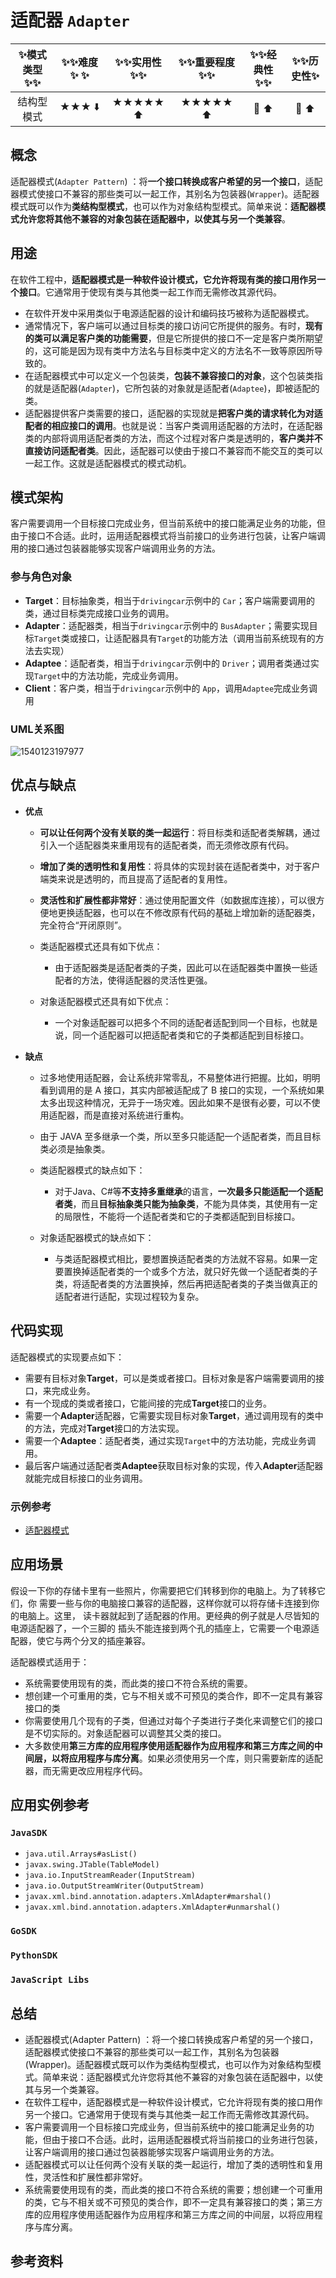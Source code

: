 # 适配器 `Adapter`

| :sparkles:模式类型:sparkles::sparkles:|:sparkles::sparkles:难度:sparkles:  :sparkles: | :sparkles::sparkles:实用性:sparkles::sparkles: | :sparkles::sparkles:重要程度:sparkles::sparkles: |  :sparkles::sparkles:经典性:sparkles::sparkles: | :sparkles::sparkles:历史性:sparkles: |
| :----------------------------------------: | :-----------------------------------------------: | :-------------------------------------------------: | :----------------------------------------------------: | :--------------------------------------------------: | :--------------------------------------: |
|                   结构型模式                         |                ★★★ :arrow_down:                 |                  ★★★★★ :arrow_up:                   |                    ★★★★★ :arrow_up:                    |              :green_heart:  :arrow_up:               |        :green_heart:  :arrow_up:         |

## 概念
适配器模式(`Adapter Pattern`) ：将**一个接口转换成客户希望的另一个接口**，适配器模式使接口不兼容的那些类可以一起工作，其别名为包装器(`Wrapper`)。适配器模式既可以作为**类结构型模式**，也可以作为对象结构型模式。简单来说：**适配器模式允许您将其他不兼容的对象包装在适配器中，以使其与另一个类兼容**。

## 用途
在软件工程中，**适配器模式是一种软件设计模式，它允许将现有类的接口用作另一个接口**。它通常用于使现有类与其他类一起工作而无需修改其源代码。

+ 在软件开发中采用类似于电源适配器的设计和编码技巧被称为适配器模式。
+ 通常情况下，客户端可以通过目标类的接口访问它所提供的服务。有时，**现有的类可以满足客户类的功能需要**，但是它所提供的接口不一定是客户类所期望的，这可能是因为现有类中方法名与目标类中定义的方法名不一致等原因所导致的。
+ 在适配器模式中可以定义一个包装类，**包装不兼容接口的对象**，这个包装类指的就是适配器(`Adapter`)，它所包装的对象就是适配者(`Adaptee`)，即被适配的类。
+ 适配器提供客户类需要的接口，适配器的实现就是**把客户类的请求转化为对适配者的相应接口的调用**。也就是说：当客户类调用适配器的方法时，在适配器类的内部将调用适配者类的方法，而这个过程对客户类是透明的，**客户类并不直接访问适配者类**。因此，适配器可以使由于接口不兼容而不能交互的类可以一起工作。这就是适配器模式的模式动机。

## 模式架构
客户需要调用一个目标接口完成业务，但当前系统中的接口能满足业务的功能，但由于接口不合适。此时，运用适配器模式将当前接口的业务进行包装，让客户端调用的接口通过包装器能够实现客户端调用业务的方法。

### 参与角色对象
+ **Target**：目标抽象类，相当于`drivingcar`示例中的 `Car`；客户端需要调用的类，通过目标类完成接口业务的调用。
+ **Adapter**：适配器类，相当于`drivingcar`示例中的 `BusAdapter`；需要实现目标`Target`类或接口，让适配器具有`Target`的功能方法（调用当前系统现有的方法去实现）
+ **Adaptee**：适配者类，相当于`drivingcar`示例中的 `Driver`；调用者类通过实现`Target`中的方法功能，完成业务调用。
+ **Client**：客户类，相当于`drivingcar`示例中的 `App`，调用`Adaptee`完成业务调用


### UML关系图

![1540123197977](../../../.images/1540123197977.png)

## 优点与缺点

+ **优点**
	- **可以让任何两个没有关联的类一起运行**：将目标类和适配者类解耦，通过引入一个适配器类来重用现有的适配者类，而无须修改原有代码。
	- **增加了类的透明性和复用性**：将具体的实现封装在适配者类中，对于客户端类来说是透明的，而且提高了适配者的复用性。
	- **灵活性和扩展性都非常好**：通过使用配置文件（如数据库连接），可以很方便地更换适配器，也可以在不修改原有代码的基础上增加新的适配器类，完全符合“开闭原则”。
	
	- 类适配器模式还具有如下优点：
		+ 由于适配器类是适配者类的子类，因此可以在适配器类中置换一些适配者的方法，使得适配器的灵活性更强。
	- 对象适配器模式还具有如下优点：
		+ 一个对象适配器可以把多个不同的适配者适配到同一个目标，也就是说，同一个适配器可以把适配者类和它的子类都适配到目标接口。

+ **缺点**
	- 过多地使用适配器，会让系统非常零乱，不易整体进行把握。比如，明明看到调用的是 A 接口，其实内部被适配成了 B 接口的实现，一个系统如果太多出现这种情况，无异于一场灾难。因此如果不是很有必要，可以不使用适配器，而是直接对系统进行重构。 
	- 由于 JAVA 至多继承一个类，所以至多只能适配一个适配者类，而且目标类必须是抽象类。
	
	- 类适配器模式的缺点如下：
		+ 对于Java、C#等**不支持多重继承**的语言，**一次最多只能适配一个适配者类**，而且**目标抽象类只能为抽象类**，不能为具体类，其使用有一定的局限性，不能将一个适配者类和它的子类都适配到目标接口。
	- 对象适配器模式的缺点如下：
		+ 与类适配器模式相比，要想置换适配者类的方法就不容易。如果一定要置换掉适配者类的一个或多个方法，就只好先做一个适配者类的子类，将适配者类的方法置换掉，然后再把适配者类的子类当做真正的适配者进行适配，实现过程较为复杂。

## 代码实现
适配器模式的实现要点如下：
+ 需要有目标对象**Target**，可以是类或者接口。目标对象是客户端需要调用的接口，来完成业务。
+ 有一个现成的类或者接口，它能间接的完成**Target**接口的业务。
+ 需要一个**Adapter**适配器，它需要实现目标对象**Target**，通过调用现有的类中的方法，完成对**Target**接口的方法实现。
+ 需要一个**Adaptee**：适配者类，通过实现`Target`中的方法功能，完成业务调用。
+ 最后客户端通过适配者类**Adaptee**获取目标对象的实现，传入**Adapter**适配器就能完成目标接口的业务调用。

### 示例参考
+ [适配器模式](./java/io/github/hooj0/adapter/)

## 应用场景
假设一下你的存储卡里有一些照片，你需要把它们转移到你的电脑上。为了转移它们，你 需要一些与你的电脑接口兼容的适配器，这样你就可以将存储卡连接到你的电脑上。这里， 读卡器就起到了适配器的作用。更经典的例子就是人尽皆知的电源适配器了，一个三脚的 插头不能连接到两个孔的插座上，它需要一个电源适配器，使它与两个分叉的插座兼容。

适配器模式适用于：
+ 系统需要使用现有的类，而此类的接口不符合系统的需要。
+ 想创建一个可重用的类，它与不相关或不可预见的类合作，即不一定具有兼容接口的类
+ 你需要使用几个现有的子类，但通过对每个子类进行子类化来调整它们的接口是不切实际的。对象适配器可以调整其父类的接口。
+ 大多数使用**第三方库的应用程序使用适配器作为应用程序和第三方库之间的中间层，以将应用程序与库分离**。如果必须使用另一个库，则只需要新库的适配器，而无需更改应用程序代码。

## 应用实例参考

### `JavaSDK` 
+ `java.util.Arrays#asList()`
+ `javax.swing.JTable(TableModel)`
+ `java.io.InputStreamReader(InputStream)`
+ `java.io.OutputStreamWriter(OutputStream)`
+ `javax.xml.bind.annotation.adapters.XmlAdapter#marshal()`
+ `javax.xml.bind.annotation.adapters.XmlAdapter#unmarshal()`

### `GoSDK`

### `PythonSDK`

### `JavaScript Libs`



## 总结
+ 适配器模式(Adapter Pattern) ：将一个接口转换成客户希望的另一个接口，适配器模式使接口不兼容的那些类可以一起工作，其别名为包装器(Wrapper)。适配器模式既可以作为类结构型模式，也可以作为对象结构型模式。简单来说：适配器模式允许您将其他不兼容的对象包装在适配器中，以使其与另一个类兼容。
+ 在软件工程中，适配器模式是一种软件设计模式，它允许将现有类的接口用作另一个接口。它通常用于使现有类与其他类一起工作而无需修改其源代码。
+ 客户需要调用一个目标接口完成业务，但当前系统中的接口能满足业务的功能，但由于接口不合适。此时，运用适配器模式将当前接口的业务进行包装，让客户端调用的接口通过包装器能够实现客户端调用业务的方法。
+ 适配器模式可以让任何两个没有关联的类一起运行，增加了类的透明性和复用性，灵活性和扩展性都非常好。
+ 系统需要使用现有的类，而此类的接口不符合系统的需要；想创建一个可重用的类，它与不相关或不可预见的类合作，即不一定具有兼容接口的类；第三方库的应用程序使用适配器作为应用程序和第三方库之间的中间层，以将应用程序与库分离。



## 参考资料






